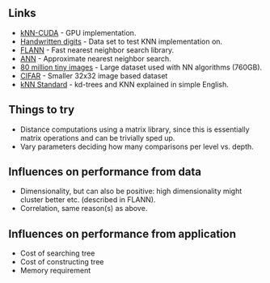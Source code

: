 Links
-----
- [kNN-CUDA](https://github.com/vincentfpgarcia/kNN-CUDA) - GPU implementation.
- [Handwritten digits](http://yann.lecun.com/exdb/mnist/) - Data set to test KNN implementation on.
- [FLANN](http://www.cs.ubc.ca/research/flann/) - Fast nearest neighbor search library.
- [ANN](https://www.cs.umd.edu/~mount/ANN/) - Approximate nearest neighbor search.
- [80 million tiny images](http://people.csail.mit.edu/torralba/publications/80millionImages.pdf) - Large dataset used with NN algorithms (760GB).
- [CIFAR](http://www.cs.toronto.edu/~kriz/cifar.html) - Smaller 32x32 image based dataset
- [kNN Standard](http://web.stanford.edu/class/cs106l/handouts/assignment-3-kdtree.pdf) - kd-trees and KNN explained in simple English.

Things to try
-------------
- Distance computations using a matrix library, since this is essentially matrix operations and can be trivially sped up.
- Vary parameters deciding how many comparisons per level vs. depth.

Influences on performance from data
-----------------------------------
- Dimensionality, but can also be positive: high dimensionality might cluster better etc. (described in FLANN).
- Correlation, same reason(s) as above.

Influences on performance from application
------------------------------------------
- Cost of searching tree
- Cost of constructing tree
- Memory requirement
